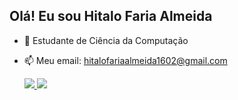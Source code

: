 ## Olá! Eu sou Hitalo Faria Almeida

- 🌱 Estudante de Ciência da Computação
- 📫 Meu email: hitalofariaalmeida1602@gmail.com

  <div>
    <a href="https://github.com/MrHitalo">
      <img src="https://github-readme-stats.vercel.app/api?   username=MrHitalo&show_icons=true,reviews,discussions_started,discussions_answered,prs_merged,prs_merged_percentage">
      <img src="https://github-readme-stats.vercel.app/api?username=MrHitalo&show_icons=true&theme=radical">
  </div>

  
